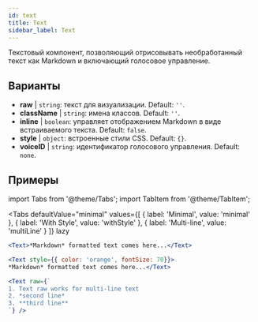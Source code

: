 ```yaml
---
id: text 
title: Text
sidebar_label: Text
---
```


Текстовый компонент, позволяющий отрисовывать необработанный текст как Markdown и включающий голосовое управление.

## Варианты

* __raw__ | `string`: текст для визуализации. Default: `''`.
* __className__ | `string`: имена классов. Default: `''`.
* __inline__ | `boolean`: управляет отображением Markdown в виде встраиваемого текста. Default: `false`.
* __style__ | `object`: встроенные стили CSS. Default: `{}`.
* __voiceID__ | `string`: идентификатор голосового управления. Default: `none`.


## Примеры


import Tabs from '@theme/Tabs';
import TabItem from '@theme/TabItem';

<Tabs
    defaultValue="minimal"
    values={[
        { label: 'Minimal', value: 'minimal' },
        { label: 'With Style', value: 'withStyle' },
        { label: 'Multi-line', value: 'multiLine' }
    ]}
    lazy
>
<TabItem value="minimal">

```jsx live
<Text>*Markdown* formatted text comes here...</Text>
```

</TabItem>

<TabItem value="withStyle">

```jsx live
<Text style={{ color: 'orange', fontSize: 70}}>
*Markdown* formatted text comes here...</Text>
```
</TabItem>

<TabItem value="multiLine">

```jsx live
<Text raw={`
1. Text raw works for multi-line text
2. *second line*
3. **third line**
`} />
```
</TabItem>

</Tabs>
